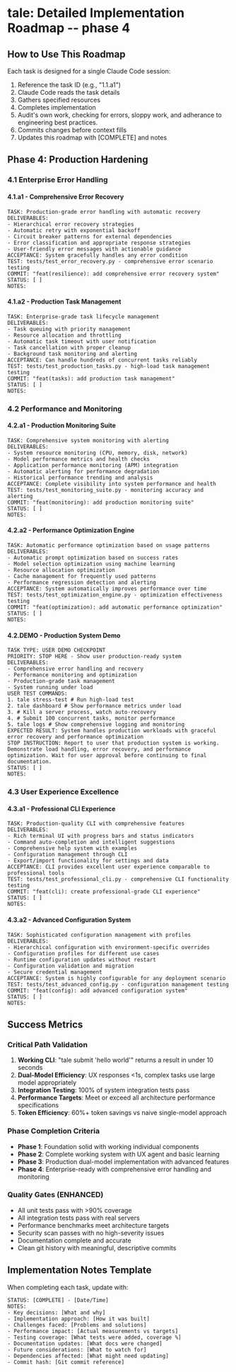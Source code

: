 # tale: Detailed Implementation Roadmap -- phase 4

## How to Use This Roadmap

Each task is designed for a single Claude Code session:
1. Reference the task ID (e.g., "1.1.a1")
2. Claude Code reads the task details
3. Gathers specified resources
4. Completes implementation
5. Audit's own work, checking for errors, sloppy work, and adherance to engineering best practices.
6. Commits changes before context fills
7. Updates this roadmap with [COMPLETE] and notes



## Phase 4: Production Hardening

### 4.1 Enterprise Error Handling

#### 4.1.a1 - Comprehensive Error Recovery
```
TASK: Production-grade error handling with automatic recovery
DELIVERABLES:
- Hierarchical error recovery strategies
- Automatic retry with exponential backoff
- Circuit breaker patterns for external dependencies
- Error classification and appropriate response strategies
- User-friendly error messages with actionable guidance
ACCEPTANCE: System gracefully handles any error condition
TEST: tests/test_error_recovery.py - comprehensive error scenario testing
COMMIT: "feat(resilience): add comprehensive error recovery system"
STATUS: [ ]
NOTES:
```

#### 4.1.a2 - Production Task Management
```
TASK: Enterprise-grade task lifecycle management
DELIVERABLES:
- Task queuing with priority management
- Resource allocation and throttling
- Automatic task timeout with user notification
- Task cancellation with proper cleanup
- Background task monitoring and alerting
ACCEPTANCE: Can handle hundreds of concurrent tasks reliably
TEST: tests/test_production_tasks.py - high-load task management testing
COMMIT: "feat(tasks): add production task management"
STATUS: [ ]
NOTES:
```

### 4.2 Performance and Monitoring

#### 4.2.a1 - Production Monitoring Suite
```
TASK: Comprehensive system monitoring with alerting
DELIVERABLES:
- System resource monitoring (CPU, memory, disk, network)
- Model performance metrics and health checks
- Application performance monitoring (APM) integration
- Automatic alerting for performance degradation
- Historical performance trending and analysis
ACCEPTANCE: Complete visibility into system performance and health
TEST: tests/test_monitoring_suite.py - monitoring accuracy and alerting
COMMIT: "feat(monitoring): add production monitoring suite"
STATUS: [ ]
NOTES:
```

#### 4.2.a2 - Performance Optimization Engine
```
TASK: Automatic performance optimization based on usage patterns
DELIVERABLES:
- Automatic prompt optimization based on success rates
- Model selection optimization using machine learning
- Resource allocation optimization
- Cache management for frequently used patterns
- Performance regression detection and alerting
ACCEPTANCE: System automatically improves performance over time
TEST: tests/test_optimization_engine.py - optimization effectiveness testing
COMMIT: "feat(optimization): add automatic performance optimization"
STATUS: [ ]
NOTES:
```

#### 4.2.DEMO - Production System Demo
```
TASK TYPE: USER DEMO CHECKPOINT
PRIORITY: STOP HERE - Show user production-ready system
DELIVERABLES:
- Comprehensive error handling and recovery
- Performance monitoring and optimization
- Production-grade task management
- System running under load
USER TEST COMMANDS:
1. tale stress-test # Run high-load test
2. tale dashboard # Show performance metrics under load
3. # Kill a server process, watch auto-recovery
4. # Submit 100 concurrent tasks, monitor performance
5. tale logs # Show comprehensive logging and monitoring
EXPECTED RESULT: System handles production workloads with graceful error recovery and performance optimization
STOP INSTRUCTION: Report to user that production system is working. Demonstrate load handling, error recovery, and performance optimization. Wait for user approval before continuing to final documentation.
STATUS: [ ]
NOTES:
```

### 4.3 User Experience Excellence

#### 4.3.a1 - Professional CLI Experience
```
TASK: Production-quality CLI with comprehensive features
DELIVERABLES:
- Rich terminal UI with progress bars and status indicators
- Command auto-completion and intelligent suggestions
- Comprehensive help system with examples
- Configuration management through CLI
- Export/import functionality for settings and data
ACCEPTANCE: CLI provides excellent user experience comparable to professional tools
TEST: tests/test_professional_cli.py - comprehensive CLI functionality testing
COMMIT: "feat(cli): create professional-grade CLI experience"
STATUS: [ ]
NOTES:
```

#### 4.3.a2 - Advanced Configuration System
```
TASK: Sophisticated configuration management with profiles
DELIVERABLES:
- Hierarchical configuration with environment-specific overrides
- Configuration profiles for different use cases
- Runtime configuration updates without restart
- Configuration validation and migration
- Secure credential management
ACCEPTANCE: System is highly configurable for any deployment scenario
TEST: tests/test_advanced_config.py - configuration management testing
COMMIT: "feat(config): add advanced configuration system"
STATUS: [ ]
NOTES:
```

## Success Metrics

### Critical Path Validation
1. **Working CLI**: "tale submit 'hello world'" returns a result in under 10 seconds
2. **Dual-Model Efficiency**: UX responses <1s, complex tasks use large model appropriately
3. **Integration Testing**: 100% of system integration tests pass
4. **Performance Targets**: Meet or exceed all architecture performance specifications
5. **Token Efficiency**: 60%+ token savings vs naive single-model approach

### Phase Completion Criteria
- **Phase 1**: Foundation solid with working individual components
- **Phase 2**: Complete working system with UX agent and basic learning
- **Phase 3**: Production dual-model implementation with advanced features
- **Phase 4**: Enterprise-ready with comprehensive error handling and monitoring

### Quality Gates (ENHANCED)
- All unit tests pass with >90% coverage
- All integration tests pass with real servers
- Performance benchmarks meet architecture targets
- Security scan passes with no high-severity issues
- Documentation complete and accurate
- Clean git history with meaningful, descriptive commits

## Implementation Notes Template

When completing each task, update with:
```
STATUS: [COMPLETE] - [Date/Time]
NOTES:
- Key decisions: [What and why]
- Implementation approach: [How it was built]
- Challenges faced: [Problems and solutions]
- Performance impact: [Actual measurements vs targets]
- Testing coverage: [What tests were added, coverage %]
- Documentation updates: [What docs were changed]
- Future considerations: [What to watch for]
- Dependencies affected: [What might need updating]
- Commit hash: [Git commit reference]
```
